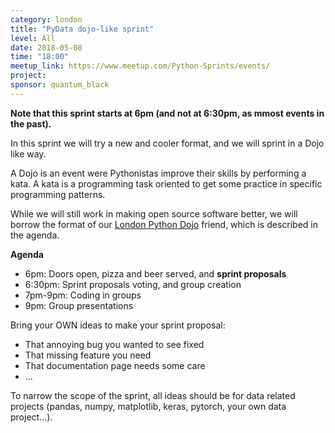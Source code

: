 ```yaml
---
category: london
title: "PyData dojo-like sprint"
level: All
date: 2018-05-08
time: "18:00"
meetup_link: https://www.meetup.com/Python-Sprints/events/
project: 
sponsor: quantum_black
---
```


**Note that this sprint starts at 6pm (and not at 6:30pm, as mmost events in the past).**

In this sprint we will try a new and cooler format, and we will sprint in a Dojo like way.

A Dojo is an event were Pythonistas improve their skills by performing a kata. A kata is a
programming task oriented to get some practice in specific programming patterns.

While we will still work in making open source software better, we will borrow the
format of our [London Python Dojo](https://twitter.com/ldnpydojo) friend, which is
described in the agenda.

**Agenda**

- 6pm: Doors open, pizza and beer served, and **sprint proposals**
- 6:30pm: Sprint proposals voting, and group creation
- 7pm-9pm: Coding in groups
- 9pm: Group presentations

Bring your OWN ideas to make your sprint proposal:

- That annoying bug you wanted to see fixed
- That missing feature you need
- That documentation page needs some care
- ...

To narrow the scope of the sprint, all ideas should be for data related projects
(pandas, numpy, matplotlib, keras, pytorch, your own data project...).
